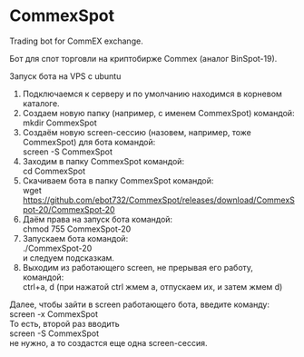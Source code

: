 # CommexSpot
Trading bot for CommEX exchange.


Бот для спот торговли на криптобирже Commex (аналог BinSpot-19).

Запуск бота на VPS с ubuntu
1. Подключаемся к серверу и по умолчанию находимся в корневом каталоге.
2. Создаем новую папку (например, с именем CommexSpot) командой:  
mkdir CommexSpot
3. Создаём новую screen-сессию (назовем, например, тоже CommexSpot) для  бота командой:  
screen -S CommexSpot
4. Заходим в папку CommexSpot командой:  
cd CommexSpot
5. Скачиваем бота в папку CommexSpot командой:  
wget https://github.com/ebot732/CommexSpot/releases/download/CommexSpot-20/CommexSpot-20
6. Даём права на запуск бота командой:  
chmod 755 CommexSpot-20
7. Запускаем  бота командой:  
./CommexSpot-20  
и следуем подсказкам.
8. Выходим из работающего screen, не прерывая его работу, командой:  
ctrl+a, d (при нажатой ctrl жмем а, отпускаем их, и затем жмем d)

Далее, чтобы зайти в screen работающего бота, введите команду:  
screen -x CommexSpot  
То есть, второй раз вводить  
screen -S CommexSpot  
не нужно, а то создастся еще одна screen-сессия.
